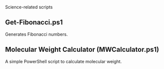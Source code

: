 Science-related scripts

## Get-Fibonacci.ps1
Generates Fibonacci numbers.

## Molecular Weight Calculator (MWCalculator.ps1)
A simple PowerShell script to calculate molecular weight.
